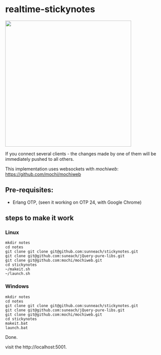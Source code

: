 # realtime-stickynotes
<img src="https://user-images.githubusercontent.com/96718/135462272-81d533b6-cfa8-4a01-bf4f-b0ce354c64fc.gif" width="400" height="400">

If you connect several clients - the changes made by one of them will be immediately pushed to all others.

This implementation uses websockets with *mochiweb*: https://github.com/mochi/mochiweb

## Pre-requisites:

- Erlang OTP, (seen it working on OTP 24, with Google Chrome)

## steps to make it work
### Linux
```shell
mkdir notes
cd notes
git clone git clone git@github.com:sunneach/stickynotes.git
git clone git@github.com:suneach/jQuery-pure-libs.git
git clone git@github.com:mochi/mochiweb.git
cd stickynotes
~/makeit.sh
~/launch.sh
```
### Windows
```batch
mkdir notes
cd notes
git clone git clone git@github.com:sunneach/stickynotes.git
git clone git@github.com:suneach/jQuery-pure-libs.git
git clone git@github.com:mochi/mochiweb.git
cd stickynotes
makeit.bat
launch.bat
```
Done.

visit the http://localhost:5001.


